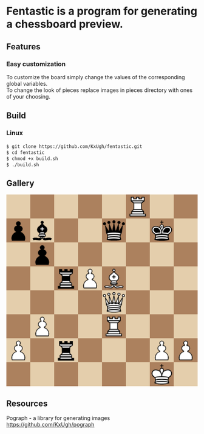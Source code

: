 # Fentastic is a program for generating a chessboard preview.

## Features

### Easy customization

To customize the board simply change the values of the corresponding global variables. <br />
To change the look of pieces replace images in pieces directory with ones of your choosing.



## Build

### Linux

```console
$ git clone https://github.com/KxUgh/fentastic.git
$ cd fentastic
$ chmod +x build.sh
$ ./build.sh
```
## Gallery

![img](gallery/example.png)


## Resources

Pograph - a library for generating images<br />
https://github.com/KxUgh/pograph
